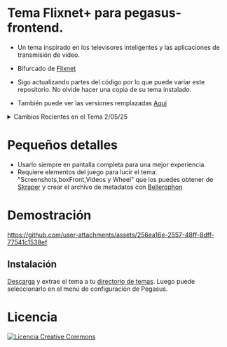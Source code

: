 # Tema Flixnet+ para pegasus-frontend.
 - Un tema inspirado en los televisores inteligentes y las aplicaciones de transmisión de video.
 - Bifurcado de [Flixnet](https://github.com/mmatyas/pegasus-theme-flixnet)

- Sigo actualizando partes del código por lo que puede variar este repositorio. No olvide hacer una copia de su tema instalado.
- También puede ver las versiones remplazadas [Aquí](https://www.mediafire.com/folder/wycdtzwa6hdoh/FlixNet_Plus_Versiones)


<details>
<summary>Cambios Recientes en el Tema 2/05/25</summary> 
  <br>
  
<details>
<summary>Exclusión de la colección "Movies"</summary>

- Con la reciente integración de [PMDB-Scraper](https://github.com/ZagonAb/PMDB-Scraper) al entorno de Pegasus-Fe, se ha implementado un filtro sobre `api.allGames` para excluir los elementos pertenecientes a la colección "Movies". Esto evita que las películas se muestren en la interfaz, manteniéndola enfocada exclusivamente en videojuegos.
</details>


  
  <details>
  <summary>Logica de video mejorada</summary>
  
  - El componente Video ahora solo es visible cuando hasVideo es true, evitando la pantalla negra cuando no hay video.
  - Requiere de "show existing games" activado.
  
  </details>
  
</details>


# Pequeños detalles

- Usarlo siempre en pantalla completa para una mejor experiencia.
- Requiere elementos del juego para lucir el tema:  "Screenshots,boxFront,Videos y Wheel"  que los puedes obtener de 
[Skraper](https://www.skraper.net/) y crear el archivo de metadatos con [Bellerophon](https://github.com/valsou/bellerophon)

# Demostración

https://github.com/user-attachments/assets/256ea16e-2557-48ff-8dff-77541c1538ef

## Instalación

[Descarga](https://github.com/ZagonAb/FlixNet_Plus/archive/refs/heads/main.zip) y extrae el tema a tu [directorio de temas](http://pegasus-frontend.org/docs/user-guide/installing-themes). Luego puede seleccionarlo en el menú de configuración de Pegasus.


# Licencia
<a rel="license" href="http://creativecommons.org/licenses/by-nc-sa/4.0/"><img alt="Licencia Creative Commons" style="border-width:0" src="https://i.creativecommons.org/l/by-nc-sa/4.0/88x31.png" /></a><br /><a rel="license" href="http://creativecommons.org/licenses/by-nc-sa/4.0/"></a>
